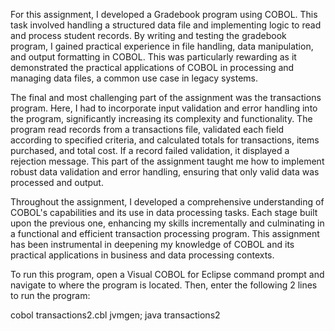 For this assignment, I developed a Gradebook program using COBOL. This task involved handling a structured data file and implementing logic to read and process student records. By writing and testing the gradebook program, I gained practical experience in file handling, data manipulation, and output formatting in COBOL. This was particularly rewarding as it demonstrated the practical applications of COBOL in processing and managing data files, a common use case in legacy systems.

The final and most challenging part of the assignment was the transactions program. Here, I had to incorporate input validation and error handling into the program, significantly increasing its complexity and functionality. The program read records from a transactions file, validated each field according to specified criteria, and calculated totals for transactions, items purchased, and total cost. If a record failed validation, it displayed a rejection message. This part of the assignment taught me how to implement robust data validation and error handling, ensuring that only valid data was processed and output.

Throughout the assignment, I developed a comprehensive understanding of COBOL's capabilities and its use in data processing tasks. Each stage built upon the previous one, enhancing my skills incrementally and culminating in a functional and efficient transaction processing program. This assignment has been instrumental in deepening my knowledge of COBOL and its practical applications in business and data processing contexts.

To run this program, open a Visual COBOL for Eclipse command prompt and navigate to where the program is located. Then, enter the following 2 lines to run the program:

cobol transactions2.cbl jvmgen;
java transactions2

